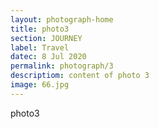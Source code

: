 ```yaml
---
layout: photograph-home
title: photo3
section: JOURNEY
label: Travel
datec: 8 Jul 2020
permalink: photograph/3
descriptiom: content of photo 3
image: 66.jpg
---
```


photo3